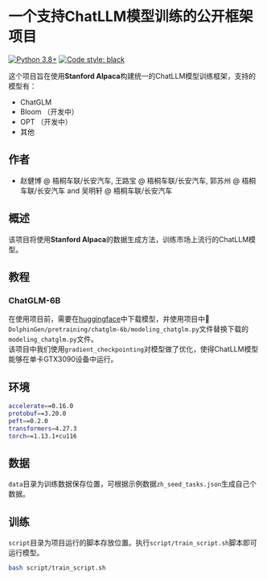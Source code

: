 # 一个支持ChatLLM模型训练的公开框架项目
[![Python 3.8+](https://img.shields.io/badge/python-3.8+-blue.svg)](https://www.python.org/downloads/release/python-390/) 
[![Code style: black](https://img.shields.io/badge/code%20style-black-000000.svg)](https://github.com/psf/black) 

这个项目旨在使用**Stanford Alpaca**构建统一的ChatLLM模型训练框架，支持的模型有：
- ChatGLM 
- Bloom （开发中）
- OPT （开发中）
- 其他

## 作者
- 赵健博 @ 梧桐车联/长安汽车, 王路宝 @ 梧桐车联/长安汽车, 郭苏州 @ 梧桐车联/长安汽车 and 吴明轩 @ 梧桐车联/长安汽车
## 概述
该项目将使用**Stanford Alpaca**的数据生成方法，训练市场上流行的ChatLLM模型。
## 教程
### ChatGLM-6B
在使用项目前，需要在[huggingface](https://huggingface.co/THUDM/chatglm-6b/tree/main)中下载模型，并使用项目中📁`DolphinGen/pretraining/chatglm-6b/modeling_chatglm.py`文件替换下载的`modeling_chatglm.py`文件。<br>
该项目中我们使用`gradient_checkpointing`对模型做了优化，使得ChatLLM模型能够在单卡GTX3090设备中运行。

## 环境
```bash
accelerate==0.16.0
protobuf==3.20.0
peft==0.2.0
transformers=4.27.3
torch==1.13.1+cu116
```
## 数据
`data`目录为训练数据保存位置，可根据示例数据`zh_seed_tasks.json`生成自己个数据。

## 训练
`script`目录为项目运行的脚本存放位置。执行`script/train_script.sh`脚本即可运行模型。
```bash
bash script/train_script.sh
```
